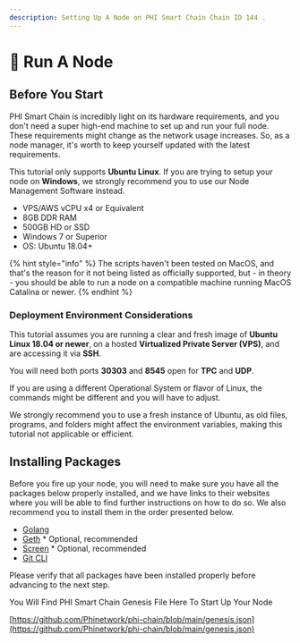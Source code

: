 ```yaml
---
description: Setting Up A Node on PHI Smart Chain Chain ID 144 .
---
```


# 📶 Run A Node

## Before You Start

PHI Smart Chain is incredibly light on its hardware requirements, and you don't need a super high-end machine to set up and run your full node. These requirements might change as the network usage increases. So, as a node manager, it's worth to keep yourself updated with the latest requirements.

This tutorial only supports **Ubuntu Linux**. If you are trying to setup your node on **Windows**, we strongly recommend you to use our Node Management Software instead.

* VPS/AWS vCPU x4 or Equivalent
* 8GB DDR RAM
* 500GB HD or SSD
* Windows 7 or Superior
* OS: Ubuntu 18.04+

{% hint style="info" %}
The scripts haven't been tested on MacOS, and that's the reason for it not being listed as officially supported, but - in theory - you should be able to run a node on a compatible machine running MacOS Catalina or newer.
{% endhint %}

### Deployment Environment Considerations

This tutorial assumes you are running a clear and fresh image of **Ubuntu Linux 18.04 or newer**, on a hosted **Virtualized Private Server (VPS)**, and are accessing it via **SSH**.

You will need both ports **30303** and **8545** open for **TPC** and **UDP**.

If you are using a different Operational System or flavor of Linux, the commands might be different and you will have to adjust.

We strongly recommend you to use a fresh instance of Ubuntu, as old files, programs, and folders might affect the environment variables, making this tutorial not applicable or efficient.

## Installing Packages

Before you fire up your node, you will need to make sure you have all the packages below properly installed, and we have links to their websites where you will be able to find further instructions on how to do so. We also recommend you to install them in the order presented below.

* [Golang](https://go.dev/)
* [Geth](https://geth.ethereum.org/) \* Optional, recommended
* [Screen](https://linuxhint.com/screen-linux/) \* Optional, recommended
* [Git CLI](https://git-scm.com/book/en/v2/Getting-Started-Installing-Git)

Please verify that all packages have been installed properly before advancing to the next step.

You Will Find PHI Smart Chain Genesis File Here To Start Up Your Node

[https://github.com/Phinetwork/phi-chain/blob/main/genesis.json](https://github.com/Phinetwork/phi-chain/blob/main/genesis.json)

